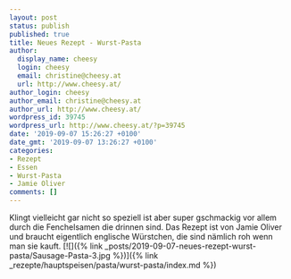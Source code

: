 ```yaml
---
layout: post
status: publish
published: true
title: Neues Rezept - Wurst-Pasta
author:
  display_name: cheesy
  login: cheesy
  email: christine@cheesy.at
  url: http://www.cheesy.at/
author_login: cheesy
author_email: christine@cheesy.at
author_url: http://www.cheesy.at/
wordpress_id: 39745
wordpress_url: http://www.cheesy.at/?p=39745
date: '2019-09-07 15:26:27 +0100'
date_gmt: '2019-09-07 13:26:27 +0100'
categories:
- Rezept
- Essen
- Wurst-Pasta
- Jamie Oliver
comments: []
---
```

Klingt vielleicht gar nicht so speziell ist aber super gschmackig vor allem durch die Fenchelsamen die drinnen sind. Das Rezept ist von Jamie Oliver und braucht eigentlich englische Würstchen, die sind nämlich roh wenn man sie kauft.
[![]({% link _posts/2019-09-07-neues-rezept-wurst-pasta/Sausage-Pasta-3.jpg %})]({% link _rezepte/hauptspeisen/pasta/wurst-pasta/index.md %})
